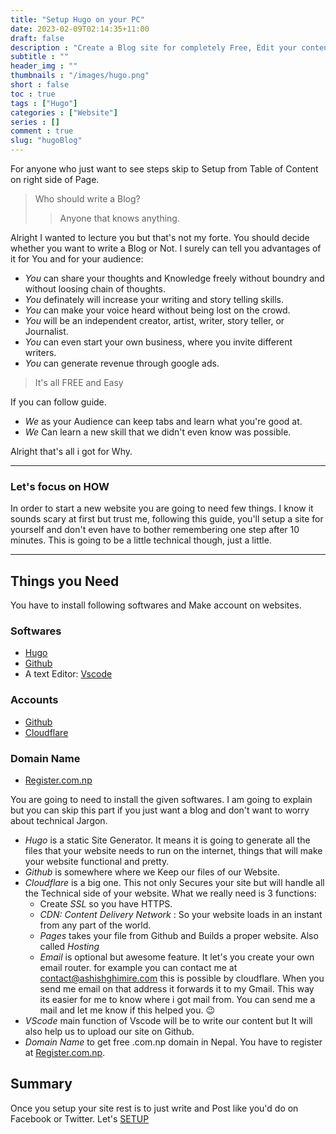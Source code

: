 ```yaml
---
title: "Setup Hugo on your PC"
date: 2023-02-09T02:14:35+11:00
draft: false
description : "Create a Blog site for completely Free, Edit your contents from Your PC/Laptop and Publish without hassle."
subtitle : ""
header_img : ""
thumbnails : "/images/hugo.png"
short : false
toc : true
tags : ["Hugo"]
categories : ["Website"]
series : []
comment : true
slug: "hugoBlog"
---
```


For anyone who just want to see steps skip to Setup from Table of Content on right side of Page.

>Who should write a Blog?
>> Anyone that knows anything.

Alright I wanted to lecture you but that's not my forte. You should decide whether you want to write a Blog or Not. I surely can tell you advantages of it for You and for your audience:

- *You* can share your thoughts and Knowledge freely without boundry and without loosing chain of thoughts.
- *You* definately will increase your writing and story telling skills.
- *You* can make your voice heard without being lost on the crowd.
- *You* will be an independent creator, artist, writer, story teller, or Journalist.
- *You* can even start your own business, where you invite different writers.
- *You* can generate revenue through google ads.

> It's all FREE and Easy

 If you can follow guide.

- *We* as your Audience can keep tabs and learn what you're good at.
- *We* Can learn a new skill that we didn't even know was possible. 

Alright that's all i got for Why.

---

### Let's focus on **HOW**

In order to start a new website you are going to need few things. I know it sounds scary at first but trust me, following this guide, you'll setup a site for yourself and don't even have to bother remembering one step after 10 minutes. This is going to be a little technical though, just a little.

---

## Things you Need

 You have to install following softwares and Make account on websites.

### Softwares

- [Hugo](https://gohugo.io/)
- [Github](https://github.com/) 
- A text Editor: [Vscode](https://code.visualstudio.com/)

### Accounts

- [Github](https://github.com/)
- [Cloudflare](https://www.cloudflare.com/en-gb/)

### Domain Name

- [Register.com.np](https://register.com.np/)

You are going to need to install the given softwares. I am going to explain but you can skip this part if you just want a blog and don't want to worry about technical Jargon.

- *Hugo* is a static Site Generator. It means  it is going to generate all the files that your website needs to run on the internet, things that will make your website functional and pretty.
- *Github* is somewhere where we Keep our files of our Website.
- *Cloudflare* is a big one. This not only Secures your site but will handle all the Technical side of your website. What we really need is 3 functions: 
  - Create *SSL* so you have HTTPS.
  - *CDN: Content Delivery Network* : So your website loads in an instant from any part of the world.
  - *Pages* takes your file from Github and Builds a proper website. Also called *Hosting*
  - *Email* is optional but awesome feature. It let's you create your own email router. for example you can contact me at contact@ashishghimire.com this is possible by cloudflare. When you send me email on that address it forwards it to my Gmail. This way its easier for me to know where i got mail from. You can send me a mail and let me know if this helped you. 😉
- *VScode* main function of Vscode will be to write our content but It will also help us to upload our site on Github.
- *Domain Name* to get free .com.np domain in Nepal. You have to register at [Register.com.np](https://register.com.np).

## Summary

Once you setup your site rest is to just write and Post like you'd do on Facebook or Twitter. Let's [SETUP](/posts/tech/hugoGuide)
